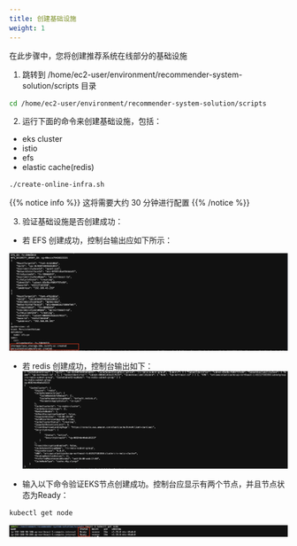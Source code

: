 ```yaml
---
title: 创建基础设施
weight: 1
---
```


在此步骤中，您将创建推荐系统在线部分的基础设施

1. 跳转到 /home/ec2-user/environment/recommender-system-solution/scripts 目录

```sh
cd /home/ec2-user/environment/recommender-system-solution/scripts
```

2. 运行下面的命令来创建基础设施，包括： 
- eks cluster
- istio
- efs
- elastic cache(redis)

```sh
./create-online-infra.sh
```

{{% notice info %}}
这将需要大约 30 分钟进行配置 
{{% /notice %}}

3. 验证基础设施是否创建成功： 

- 若 EFS 创建成功，控制台输出应如下所示： 

![Verify EKS nodes](/images/check-efs.png)

- 若 redis 创建成功，控制台输出如下： 
![Verify EKS nodes](/images/check-redis.png)

- 输入以下命令验证EKS节点创建成功。控制台应显示有两个节点，并且节点状态为Ready：
```sh
kubectl get node
```

![Verify EKS nodes](/images/check-eks-nodes.png)